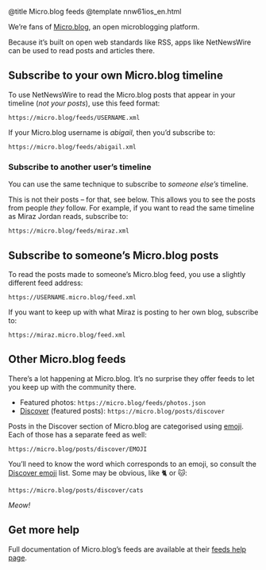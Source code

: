 @title Micro.blog feeds
@template nnw61ios_en.html

We’re fans of [Micro.blog][mb], an open microblogging platform.

Because it’s built on open web standards like RSS, apps like NetNewsWire can be used to read posts and articles there.

[mb]: https://micro.blog



Subscribe to your own Micro.blog timeline
--------------------------------------------

To use NetNewsWire to read the Micro.blog posts that appear in your timeline (*not your posts*), use this feed format:

	https://micro.blog/feeds/USERNAME.xml

If your Micro.blog username is *abigail*, then you’d subscribe to:

	https://micro.blog/feeds/abigail.xml


### Subscribe to another user’s timeline

You can use the same technique to subscribe to *someone else’s* timeline.

This is not their posts – for that, see below. This allows you to see the posts from people *they* follow. For example, if you want to read the same timeline as Miraz Jordan reads, subscribe to:
	
	https://micro.blog/feeds/miraz.xml	



Subscribe to someone’s Micro.blog posts
---------------------------------------

To read the posts made to someone’s Micro.blog feed, you use a slightly different feed address:

	https://USERNAME.micro.blog/feed.xml

If you want to keep up with what Miraz is posting to her own blog, subscribe to:

	https://miraz.micro.blog/feed.xml



Other Micro.blog feeds
----------------------

There’s a lot happening at Micro.blog. It’s no surprise they offer feeds to let you keep up with the community there.

- Featured photos: `https://micro.blog/feeds/photos.json`
- [Discover][d] (featured posts): `https://micro.blog/posts/discover`

Posts in the Discover section of Micro.blog are categorised using [emoji][tagmoji]. Each of those has a separate feed as well:

	https://micro.blog/posts/discover/EMOJI
	
You’ll need to know the word which corresponds to an emoji, so consult the [Discover emoji][tagmoji] list. Some may be obvious, like 🐈 or 🐱:

	https://micro.blog/posts/discover/cats

*Meow!*



Get more help
-------------

Full documentation of Micro.blog’s feeds are available at their [feeds help page][mb-feeds].


[d]: https://micro.blog/discover
[tagmoji]: https://help.micro.blog/2018/tagmoji/
[mb-feeds]: https://help.micro.blog/2017/api-feeds/
